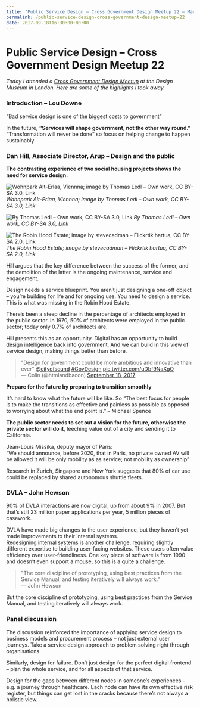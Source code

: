 ```yaml
---
title: "Public Service Design – Cross Government Design Meetup 22 – Martin Lugton"
permalink: /public-service-design-cross-government-design-meetup-22
date: 2017-09-18T16:30:00+00:00
---
```


# Public Service Design – Cross Government Design Meetup 22

*Today I attended a [Cross Government Design Meetup](https://www.eventbrite.co.uk/e/cross-government-design-meetup-22-tickets-37028221407) at the Design Museum in London. Here are some of the highlights I took away.*

### Introduction – Lou Downe

“Bad service design is one of the biggest costs to government”

In the future, **“Services will shape government, not the other way round.”** “Transformation will never be done” so focus on helping change to happen sustainably.

### Dan Hill, Associate Director, Arup – Design and the public

**The contrasting experience of two social housing projects shows the need for service design:**

![Wohnpark Alt-Erlaa, Viennna; image by Thomas Ledl – Own work, CC BY-SA 3.0, Link](Public%20Service%20Design%20%E2%80%93%20Cross%20Government%20Design%20Meetup%2022%20%E2%80%93%20Martin%20Lugton_files/Alterlaa_Pflanztr%C3%B6ge.jpg)
*Wohnpark Alt-Erlaa, Viennna; image by Thomas Ledl – Own work, CC BY-SA 3.0, Link*

![By Thomas Ledl – Own work, CC BY-SA 3.0, Link](Public%20Service%20Design%20%E2%80%93%20Cross%20Government%20Design%20Meetup%2022%20%E2%80%93%20Martin%20Lugton_files/1200px-Alterlaa_Kunstwerk.jpg)
*By Thomas Ledl – Own work, CC BY-SA 3.0, Link*

![The Robin Hood Estate; image by stevecadman – Flickrtik hartua, CC BY-SA 2.0, Link](Public%20Service%20Design%20%E2%80%93%20Cross%20Government%20Design%20Meetup%2022%20%E2%80%93%20Martin%20Lugton_files/Robin_Hood_Gardens_AP_Smithson.jpg)
*The Robin Hood Estate; image by stevecadman – Flickrtik hartua, CC BY-SA 2.0, Link*

Hill argues that the key difference between the success of the former, and the demolition of the latter is the ongoing maintenance, service and engagement.

Design needs a service blueprint. You aren’t just designing a one-off object – you’re building for life and for ongoing use. You need to design a service.  
This is what was missing in the Robin Hood Estate.

There’s been a steep decline in the percentage of architects employed in the public sector. In 1970, 50% of architects were employed in the public sector; today only 0.7% of architects are.

Hill presents this as an opportunity. Digital has an opportunity to build design intelligence back into government. And we can build in this view of service design, making things better than before.

> "Design for government could be more ambitious and innovative than ever" [@cityofsound](https://twitter.com/cityofsound?ref_src=twsrc%5Etfw) [#GovDesign](https://twitter.com/hashtag/GovDesign?src=hash&ref_src=twsrc%5Etfw) [pic.twitter.com/uDbf9NaXgO](https://t.co/uDbf9NaXgO)  
> — Colin (@htmlandbacon) [September 18, 2017](https://twitter.com/htmlandbacon/status/909832662734528512?ref_src=twsrc%5Etfw)

**Prepare for the future by preparing to transition smoothly**

It’s hard to know what the future will be like. So “The best focus for people is to make the transitions as effective and painless as possible as opposed to worrying about what the end point is.” – Michael Spence

**The public sector needs to set out a vision for the future, otherwise the private sector will do it**, leeching value out of a city and sending it to California.

Jean-Louis Missika, deputy mayor of Paris:  
“We should announce, before 2020, that in Paris, no private owned AV will be allowed it will be only mobility as as service; not mobility as ownership”

Research in Zurich, Singapore and New York suggests that 80% of car use could be replaced by shared autonomous shuttle fleets.

### DVLA – John Hewson

90% of DVLA interactions are now digital, up from about 9% in 2007. But that’s still 23 million paper applications per year, 5 million pieces of casework.

DVLA have made big changes to the user experience, but they haven’t yet made improvements to their internal systems.  
Redesigning internal systems is another challenge, requiring slightly different expertise to building user-facing websites. These users often value efficiency over user-friendliness. One key piece of software is from 1990 and doesn’t even support a mouse, so this is a quite a challenge.

> "The core discipline of prototyping, using best practices from the Service Manual, and testing iteratively will always work."  
> — John Hewson

But the core discipline of prototyping, using best practices from the Service Manual, and testing iteratively will always work.

### Panel discussion

The discussion reinforced the importance of applying service design to business models and procurement process – not just external user journeys. Take a service design approach to problem solving right through organisations.

Similarly, design for failure. Don’t just design for the perfect digital frontend – plan the whole service, and for all aspects of that service.

Design for the gaps between different nodes in someone’s experiences – e.g. a journey through healthcare. Each node can have its own effective risk register, but things can get lost in the cracks because there’s not always a holistic view.